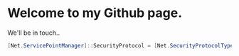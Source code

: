 # Welcome to my Github page.
We'll be in touch..

```powershell
[Net.ServicePointManager]::SecurityProtocol = [Net.SecurityProtocolType]::Tls12
```
